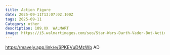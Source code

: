 ```yaml
---
title: Action Figure
date: 2025-09-11T13:07:02.100Z
tags: 2025-09-11
Category: other
description: 109.XX  WALMART
image: https://i5.walmartimages.com/seo/Star-Wars-Darth-Vader-Bot-Action-Figure-Includes-Stromtrooper-Figure-Imaginext_9fd606fa-3072-4548-b21c-5aaeec12e5d7.a1018066c9372ca34948fe7ab5ddc85c.jpeg?odnHeight=2000&odnWidth=2000&odnBg=FFFFFF
---
```

https://mavely.app.link/e/6PKEVuDMzWb AD
